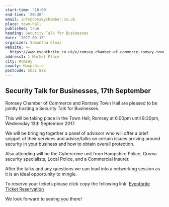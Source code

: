 ```yaml
---
start-time: '18:00'
end-time: '20:30'
email: info@romseychamber.co.uk
place: town-hall
published: true
heading: Security Talk for Businesses
date: '2017-09-13'
organizer: Samantha Cleal
website: >-
  https://www.eventbrite.co.uk/e/romsey-chamber-of-commerce-romsey-town-hall-security-talk-wednesday-13th-september-2017-tickets-34744206858
address1: 1 Market Place
city: Romsey
county: Hampshire
postcode: SO51 8YZ
---
```

## Security Talk for Businesses, 17th September 

Romsey Chamber of Commerce and Romsey Town Hall are pleased to be jointly hosting a Security Talk for Businesses.

This will be taking place in the Town Hall, Romsey at 6.00pm until 8:30pm, Wednesday 13th September 2017.

We will be bringing together a panel of advisors who will offer a brief snippet of their services and advise/talks on certain issues arriving around security in your business and how to obtain overall protection.

Also attending will be the Cybercrime unit from Hampshire Police, Croma security specialists, Local Police, and a Commercial Insurer.

After the talks and any questions we can lead into a networking session as it is an ideal opportunity to mingle.

To reserve your tickets please click copy the following link: [Eventbrite Ticket Reservation](https://www.eventbrite.co.uk/e/romsey-chamber-of-commerce-romsey-town-hall-security-talk-wednesday-13th-september-2017-tickets-34744206858 "Eventbrite Ticket Reservation")

We look forward to seeing you there!
